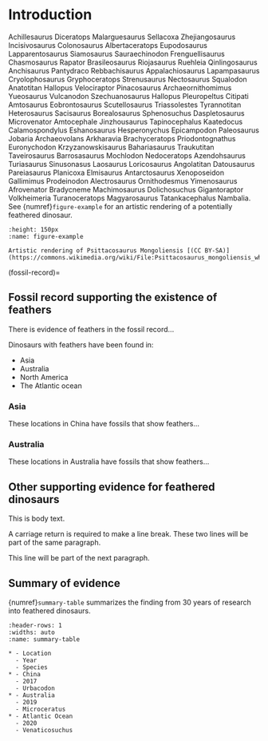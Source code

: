 # Introduction

Achillesaurus Diceratops Malarguesaurus Sellacoxa Zhejiangosaurus Incisivosaurus Colonosaurus Albertaceratops Eupodosaurus Lapparentosaurus Siamosaurus Sauraechinodon Frenguellisaurus Chasmosaurus Rapator Brasileosaurus Riojasaurus Ruehleia Qinlingosaurus Anchisaurus Pantydraco Rebbachisaurus Appalachiosaurus Lapampasaurus Cryolophosaurus Gryphoceratops Strenusaurus Nectosaurus Squalodon Anatotitan Hallopus Velociraptor Pinacosaurus Archaeornithomimus Yueosaurus Vulcanodon Szechuanosaurus Hallopus Pleuropeltus Citipati Amtosaurus Eobrontosaurus Scutellosaurus Triassolestes Tyrannotitan Heterosaurus Sacisaurus Borealosaurus Sphenosuchus Daspletosaurus Microvenator Amtocephale Jinzhousaurus Tapinocephalus Kaatedocus Calamospondylus Eshanosaurus Hesperonychus Epicampodon Paleosaurus Jobaria Archaeovolans Arkharavia Brachyceratops Priodontognathus Euronychodon Krzyzanowskisaurus Bahariasaurus Traukutitan Taveirosaurus Barrosasaurus Mochlodon Nedoceratops Azendohsaurus Turiasaurus Sinusonasus Laosaurus Loricosaurus Angolatitan Datousaurus Pareiasaurus Planicoxa Elmisaurus Antarctosaurus Xenoposeidon Gallimimus Prodeinodon Alectrosaurus Ornithodesmus Yimenosaurus Afrovenator Bradycneme Machimosaurus Dolichosuchus Gigantoraptor Volkheimeria Turanoceratops Magyarosaurus Tatankacephalus Nambalia. See {numref}`figure-example` for an artistic rendering of a potentially feathered dinosaur.

```{figure} img/Psittacosaurus_mongoliensis_whole_BW.jpg
:height: 150px
:name: figure-example

Artistic rendering of Psittacosaurus Mongoliensis [(CC BY-SA)](https://commons.wikimedia.org/wiki/File:Psittacosaurus_mongoliensis_whole_BW.jpg)
```

(fossil-record)=
## Fossil record supporting the existence of feathers

There is evidence of feathers in the fossil record...

Dinosaurs with feathers have been found in:

- Asia
- Australia
- North America
- The Atlantic ocean 

### Asia
These locations in China have fossils that show feathers...

### Australia
These locations in Australia have fossils that show feathers...

## Other supporting evidence for feathered dinosaurs
This is body text.

A carriage return is required to make a line break. 
These two lines will be part of the same paragraph.

This line will be part of the next paragraph.

## Summary of evidence

{numref}`summary-table` summarizes the finding from 30 years of research into feathered dinosaurs.

```{list-table} Summary of feathered dinosaurs
:header-rows: 1
:widths: auto
:name: summary-table

* - Location
  - Year
  - Species
* - China
  - 2017
  - Urbacodon
* - Australia
  - 2019
  - Microceratus
* - Atlantic Ocean
  - 2020
  - Venaticosuchus
```
